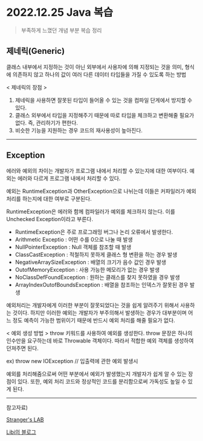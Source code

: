 # 2022.12.25 Java 복습
> 부족하게 느꼈던 개념 부분 복습 정리 

## 제네릭(Generic)
클래스 내부에서 지정하는 것이 아닌 외부에서 사용자에 의해 지정되는 것을 의미, 형식에 의존하지 않고 하나의 값이 여러 다른 데이터 타입들을 가질 수 있도록 하는 방법 

< 제네릭의 장점 >
1. 제네릭을 사용하면 잘못된 타입이 들어올 수 있는 것을 컴파일 단게에서 방지할 수 있다.
2. 클래스 외부에서 타입을 지정해주기 때문에 따로 타입을 체크하고 변환해줄 필요가 없다. 즉, 관리하기가 편한다.
3. 비슷한 기능을 지원하는 경우 코드의 재사용성이 높아진다.

---

## Exception
에러와 예외의 차이는 개발자가 프로그램 내에서 처리할 수 있는지에 대한 여부이다. 예외는 에러와 다르게 프로그램 내에서 처리할 수 있다. 

예외는 RuntimeException과 OtherException으로 나뉘는데 이들은 커파일러가 예외 처리를 하는지에 대한 여부로 구분된다. 

RuntimeException은 에러와 함께 컴파일러가 예외를 체크하지 않는다. 이를 Unchecked Exception이라고 부른다.
- RuntimeException은 주로 프로그래밍 버그나 논리 오류에서 발생한다.
- Arithmetic Exceptio : 어떤 수를 0으로 나눌 때 발생
- NullPointerException : Null 객체를 참조할 때 발생 
- ClassCastException : 적철하지 못하게 클래스 형 변환을 하는 경우 발생 
- NegativeArraySizeException : 배열의 크기가 음수 값인 경우 발생 
- OutofMemoryException : 사용 가능한 메모리가 없는 경우 발생 
- NoClassDefFoundException : 원하는 클래스를 찾지 못하였을 경우 발생
- ArrayIndexOutofBoundsException : 배열을 참조하는 인덱스가 잘못된 경우 발생 

예외처리는 개발자에게 이러한 부분이 잘못되었다는 것을 쉽게 알려주기 위해서 사용하는 것이다. 하지만 이러한 예외는 개발자가 부주의해서 발생하는 경우가 대부분이며 어느 정도 예측이 가능한 범위이기 때문에 반드시 예외 처리를 해줄 필요가 없다. 


< 예외 생성 방법 >
throw 키워드를 사용하여 예외를 생성한다. throw 문장은 하나의 인수만을 요구하는데 바로 Throwable 객체이다. 따라서 적합한 예외 객체를 생성하여 던져주면 된다.

ex) throw new IOException // 입출력에 관한 예외 발생시 

예외를 처리해줌으로써 어떤 부분에서 예외가 발생했는지 개발자가 쉽게 알 수 있는 장점이 있다. 또한, 예외 처리 코드와 정상적인 코드를 분리함으로써 가독성도 높일 수 있게 된다.


---


참고자료) 

[Stranger's LAB](https://st-lab.tistory.com/153)

[Libi의 블로그](https://sorjfkrh5078.tistory.com/104)

